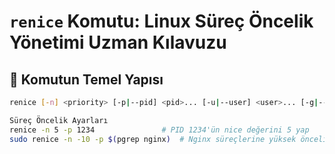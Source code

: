 # `renice` Komutu: Linux Süreç Öncelik Yönetimi Uzman Kılavuzu

## 📌 Komutun Temel Yapısı
```bash
renice [-n] <priority> [-p|--pid] <pid>... [-u|--user] <user>... [-g|--pgrp] <group>...

Süreç Öncelik Ayarları
renice -n 5 -p 1234               # PID 1234'ün nice değerini 5 yap
sudo renice -n -10 -p $(pgrep nginx)  # Nginx süreçlerine yüksek öncelik
